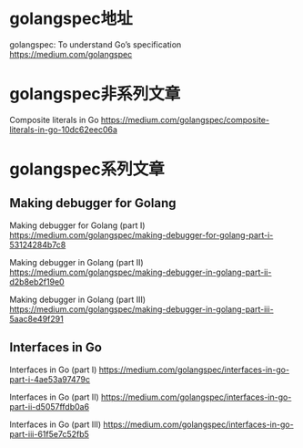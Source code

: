 
# golangspec地址

golangspec: To understand Go’s specification https://medium.com/golangspec

# golangspec非系列文章

Composite literals in Go https://medium.com/golangspec/composite-literals-in-go-10dc62eec06a

# golangspec系列文章

## Making debugger for Golang

Making debugger for Golang (part I) https://medium.com/golangspec/making-debugger-for-golang-part-i-53124284b7c8

Making debugger in Golang (part II) https://medium.com/golangspec/making-debugger-in-golang-part-ii-d2b8eb2f19e0

Making debugger in Golang (part III) https://medium.com/golangspec/making-debugger-in-golang-part-iii-5aac8e49f291

## Interfaces in Go

Interfaces in Go (part I) https://medium.com/golangspec/interfaces-in-go-part-i-4ae53a97479c

Interfaces in Go (part II) https://medium.com/golangspec/interfaces-in-go-part-ii-d5057ffdb0a6

Interfaces in Go (part III) https://medium.com/golangspec/interfaces-in-go-part-iii-61f5e7c52fb5
